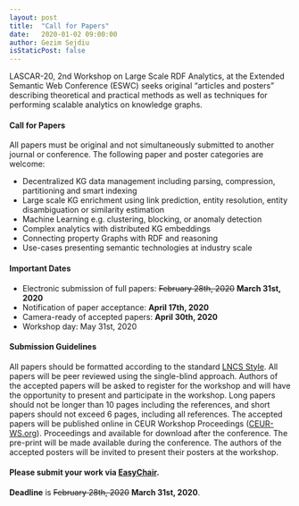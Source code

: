 ```yaml
---
layout: post
title:  "Call for Papers"
date:   2020-01-02 09:00:00
author: Gezim Sejdiu
isStaticPost: false
---
```

LASCAR-20, 2nd Workshop on Large Scale RDF Analytics, at the Extended Semantic Web Conference (ESWC) seeks original “articles and posters” describing theoretical and practical methods as well as techniques for performing scalable analytics on knowledge graphs.

#### Call for Papers
All papers must be original and not simultaneously submitted to another journal or conference. The following paper and poster categories are welcome:

* Decentralized KG data management including parsing, compression, partitioning and smart indexing
* Large scale KG enrichment using link prediction, entity resolution, entity disambiguation or similarity estimation
* Machine Learning e.g. clustering, blocking, or anomaly detection
* Complex analytics with distributed KG embeddings
* Connecting property Graphs with RDF and reasoning
* Use-cases presenting semantic technologies at industry scale	

#### Important Dates
* Electronic submission of full papers: <span style="text-decoration: line-through;">February 28th, 2020</span> **March 31st, 2020**
* Notification of paper acceptance: **April 17th, 2020**
* Camera-ready of accepted papers: **April 30th, 2020**
* Workshop day: May 31st, 2020


#### Submission Guidelines
All papers should be formatted according to the standard [LNCS Style](http://www.springer.com/us/computer-science/lncs/conference-proceedings-guidelines). All papers will be peer reviewed using the single-blind approach. Authors of the accepted papers will be asked to register for the workshop and will have the opportunity to present and participate in the workshop. Long papers should not be longer than 10 pages including the references, and short papers should not exceed 6 pages, including all references.  The accepted papers will be published online in CEUR Workshop Proceedings ([CEUR-WS.org](http://CEUR-WS.org)). Proceedings and available for download after the conference. The pre-print will be made available during the conference. The authors of the accepted posters will be invited to present their posters at the workshop.

#### Please submit your work via [EasyChair](https://www.easychair.org/conferences/?conf=lascar20).
__Deadline__ is <span style="text-decoration: line-through;">February 28th, 2020</span> **March 31st, 2020**.